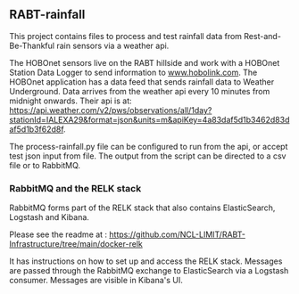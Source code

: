 ## RABT-rainfall

This project contains files to process and test rainfall data from Rest-and-Be-Thankful rain sensors via a weather api.

The HOBOnet sensors live on the RABT hillside and work with a HOBOnet Station Data Logger to send information to www.hobolink.com. The HOBOnet application has a data feed that sends rainfall data to Weather Underground. Data arrives from the weather api every 10 minutes from midnight onwards. Their api is at:  https://api.weather.com/v2/pws/observations/all/1day?stationId=IALEXA29&format=json&units=m&apiKey=4a83daf5d1b3462d83daf5d1b3f62d8f.


The process-rainfall.py file can be configured to run from the api, or accept test json input from file. The output from the script can be directed to a csv file or to RabbitMQ.


### RabbitMQ and the RELK stack

RabbitMQ forms part of the RELK stack that also contains ElasticSearch, Logstash and Kibana.

Please see the readme at :
https://github.com/NCL-LIMIT/RABT-Infrastructure/tree/main/docker-relk

It has instructions on how to set up and access the RELK stack. Messages are passed through the RabbitMQ exchange to ElasticSearch via a Logstash consumer. Messages are visible in Kibana's UI.